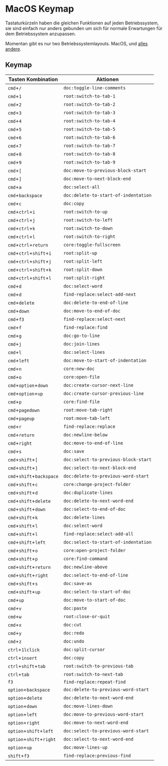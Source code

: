 # MacOS Keymap

Tastaturkürzeln haben die gleichen Funktionen auf jeden Betriebssystem, sie sind einfach nur anders gebunden
um sich für normale Erwartungen für dem Betriebssystem anzupassen.

Momentan gibt es nur two Betriebssystemlayouts. MacOS, und [alles andere](/en/documentation/keymap).
## Keymap

|Tasten Kombination|Aktionen|
|---------------|-------|
|`cmd`+`/`|`doc:toggle-line-comments`|
|`cmd`+`1`|`root:switch-to-tab-1`|
|`cmd`+`2`|`root:switch-to-tab-2`|
|`cmd`+`3`|`root:switch-to-tab-3`|
|`cmd`+`4`|`root:switch-to-tab-4`|
|`cmd`+`5`|`root:switch-to-tab-5`|
|`cmd`+`6`|`root:switch-to-tab-6`|
|`cmd`+`7`|`root:switch-to-tab-7`|
|`cmd`+`8`|`root:switch-to-tab-8`|
|`cmd`+`9`|`root:switch-to-tab-9`|
|`cmd`+`[`|`doc:move-to-previous-block-start`|
|`cmd`+`]`|`doc:move-to-next-block-end`|
|`cmd`+`a`|`doc:select-all`|
|`cmd`+`backspace`|`doc:delete-to-start-of-indentation`|
|`cmd`+`c`|`doc:copy`|
|`cmd`+`ctrl`+`i`|`root:switch-to-up`|
|`cmd`+`ctrl`+`j`|`root:switch-to-left`|
|`cmd`+`ctrl`+`k`|`root:switch-to-down`|
|`cmd`+`ctrl`+`l`|`root:switch-to-right`|
|`cmd`+`ctrl`+`return`|`core:toggle-fullscreen`|
|`cmd`+`ctrl`+`shift`+`i`|`root:split-up`|
|`cmd`+`ctrl`+`shift`+`j`|`root:split-left`|
|`cmd`+`ctrl`+`shift`+`k`|`root:split-down`|
|`cmd`+`ctrl`+`shift`+`l`|`root:split-right`|
|`cmd`+`d`|` doc:select-word `|
|`cmd`+`d`|`find-replace:select-add-next`|
|`cmd`+`delete`|`doc:delete-to-end-of-line`|
|`cmd`+`down`|`doc:move-to-end-of-doc`|
|`cmd`+`f3`|`find-replace:select-next`|
|`cmd`+`f`|`find-replace:find`|
|`cmd`+`g`|`doc:go-to-line`|
|`cmd`+`j`|`doc:join-lines`|
|`cmd`+`l`|`doc:select-lines`|
|`cmd`+`left`|`doc:move-to-start-of-indentation`|
|`cmd`+`n`|`core:new-doc`|
|`cmd`+`o`|`core:open-file`|
|`cmd`+`option`+`down`|`doc:create-cursor-next-line`|
|`cmd`+`option`+`up`|`doc:create-cursor-previous-line`|
|`cmd`+`p`|`core:find-file`|
|`cmd`+`pagedown`|`root:move-tab-right`|
|`cmd`+`pageup`|`root:move-tab-left`|
|`cmd`+`r`|`find-replace:replace`|
|`cmd`+`return`|`doc:newline-below`|
|`cmd`+`right`|`doc:move-to-end-of-line`|
|`cmd`+`s`|`doc:save`|
|`cmd`+`shift`+`[`|`doc:select-to-previous-block-start`|
|`cmd`+`shift`+`]`|`doc:select-to-next-block-end`|
|`cmd`+`shift`+`backspace`|`doc:delete-to-previous-word-start`|
|`cmd`+`shift`+`c`|`core:change-project-folder`|
|`cmd`+`shift`+`d`|`doc:duplicate-lines`|
|`cmd`+`shift`+`delete`|`doc:delete-to-next-word-end`|
|`cmd`+`shift`+`down`|`doc:select-to-end-of-doc`|
|`cmd`+`shift`+`k`|`doc:delete-lines`|
|`cmd`+`shift`+`l`|` doc:select-word `|
|`cmd`+`shift`+`l`|`find-replace:select-add-all`|
|`cmd`+`shift`+`left`|`doc:select-to-start-of-indentation`|
|`cmd`+`shift`+`o`|`core:open-project-folder`|
|`cmd`+`shift`+`p`|`core:find-command`|
|`cmd`+`shift`+`return`|`doc:newline-above`|
|`cmd`+`shift`+`right`|`doc:select-to-end-of-line`|
|`cmd`+`shift`+`s`|`doc:save-as`|
|`cmd`+`shift`+`up`|`doc:select-to-start-of-doc`|
|`cmd`+`up`|`doc:move-to-start-of-doc`|
|`cmd`+`v`|`doc:paste`|
|`cmd`+`w`|`root:close-or-quit`|
|`cmd`+`x`|`doc:cut`|
|`cmd`+`y`|`doc:redo`|
|`cmd`+`z`|`doc:undo`|
|`ctrl`+`1lclick`|`doc:split-cursor`|
|`ctrl`+`insert`|`doc:copy`|
|`ctrl`+`shift`+`tab`|`root:switch-to-previous-tab`|
|`ctrl`+`tab`|`root:switch-to-next-tab`|
|`f3`|`find-replace:repeat-find`|
|`option`+`backspace`|`doc:delete-to-previous-word-start`|
|`option`+`delete`|`doc:delete-to-next-word-end`|
|`option`+`down`|`doc:move-lines-down`|
|`option`+`left`|`doc:move-to-previous-word-start`|
|`option`+`right`|`doc:move-to-next-word-end`|
|`option`+`shift`+`left`|`doc:select-to-previous-word-start`|
|`option`+`shift`+`right`|`doc:select-to-next-word-end`|
|`option`+`up`|`doc:move-lines-up`|
|`shift`+`f3`|`find-replace:previous-find`|
